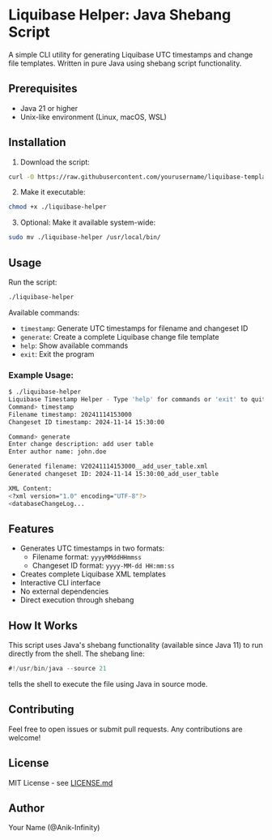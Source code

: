 # Liquibase Helper: Java Shebang Script

A simple CLI utility for generating Liquibase UTC timestamps and change file templates. Written in pure Java using shebang script functionality.

## Prerequisites

- Java 21 or higher
- Unix-like environment (Linux, macOS, WSL)

## Installation

1. Download the script:
```bash
curl -O https://raw.githubusercontent.com/yourusername/liquibase-template-generator/main/liquibase-helper
```

2. Make it executable:
```bash
chmod +x ./liquibase-helper
```

3. Optional: Make it available system-wide:
```bash
sudo mv ./liquibase-helper /usr/local/bin/
```

## Usage

Run the script:
```bash
./liquibase-helper
```

Available commands:
- `timestamp`: Generate UTC timestamps for filename and changeset ID
- `generate`: Create a complete Liquibase change file template
- `help`: Show available commands
- `exit`: Exit the program

### Example Usage:

```bash
$ ./liquibase-helper
Liquibase Timestamp Helper - Type 'help' for commands or 'exit' to quit
Command> timestamp
Filename timestamp: 20241114153000
Changeset ID timestamp: 2024-11-14 15:30:00

Command> generate
Enter change description: add user table
Enter author name: john.doe

Generated filename: V20241114153000__add_user_table.xml
Generated changeset ID: 2024-11-14 15:30:00_add_user_table

XML Content:
<?xml version="1.0" encoding="UTF-8"?>
<databaseChangeLog...
```

## Features

- Generates UTC timestamps in two formats:
  - Filename format: `yyyyMMddHHmmss`
  - Changeset ID format: `yyyy-MM-dd HH:mm:ss`
- Creates complete Liquibase XML templates
- Interactive CLI interface
- No external dependencies
- Direct execution through shebang

## How It Works

This script uses Java's shebang functionality (available since Java 11) to run directly from the shell. The shebang line:
```java
#!/usr/bin/java --source 21
```
tells the shell to execute the file using Java in source mode.

## Contributing

Feel free to open issues or submit pull requests. Any contributions are welcome!

## License

MIT License - see [LICENSE.md](LICENSE.md)

## Author

Your Name (@Anik-Infinity)